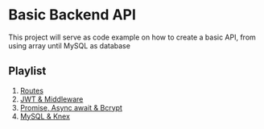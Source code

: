 # Basic Backend API
This project will serve as code example on how to create a basic API, from using array until MySQL as database

## Playlist
1. [Routes](https://github.com/nandanugg/BasicNoteAPI/tree/routes-feature)
2. [JWT & Middleware](https://github.com/nandanugg/BasicNoteAPI/tree/token-middleware-feature)
3. [Promise, Async await & Bcrypt](https://github.com/nandanugg/BasicNoteAPI/tree/bcrypt-promise-feature)
4. [MySQL & Knex](https://github.com/nandanugg/BasicNoteAPI/tree/mysql-knex-feature)